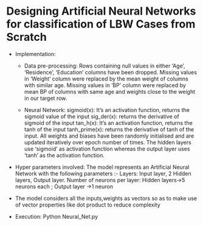 
# Designing Artificial Neural Networks for classification of LBW Cases from Scratch

* Implementation:
  * Data pre-processing:
	 Rows containing null values in either ‘Age’, ‘Residence’, ‘Education’ columns have been dropped.
	 Missing values in ‘Weight’ column were replaced by the mean weight of columns with similar age.
	 Missing values in ‘BP’ column were replaced by mean BP of columns with same age and weights close to the weight in our target row.
	 
  * Neural Network:
	sigmoid(x): It’s an activation function, returns the sigmoid value of the input
	sig_der(x): returns the derivative of sigmoid of the input
	tan_h(x): It’s an activation function, returns the tanh of the input
	tanh_prime(x): returns the derivative of tanh of the input.
	All weights and biases have been randomly initialised and are updated iteratively over epoch number of times.
	The hidden layers use ‘sigmoid’ as activation function whereas the output layer uses ‘tanh’ as the activation function.

 * Hyper parameters involved:
	The model represents an Artificial Neural Network with the following parameters :- 
	Layers: Input layer, 2 Hidden layers, Output layer.
	Number of neurons per layer: Hidden layers->5 neurons each ; Output layer  ->1 neuron

* The model considers all the inputs,weights as vectors so as to make use of vector properties like dot product to reduce complexity
* Execution: Python Neural_Net.py	
			

